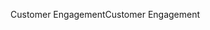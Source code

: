 <span data-ttu-id="f203b-101">Customer Engagement</span><span class="sxs-lookup"><span data-stu-id="f203b-101">Customer Engagement</span></span>
